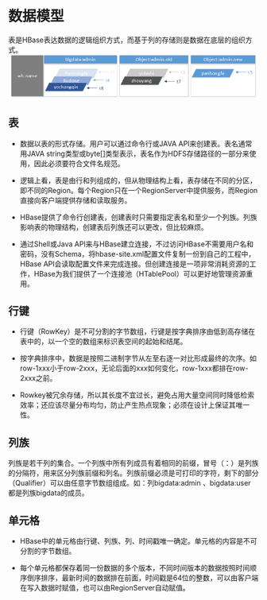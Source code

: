 # 数据模型
表是HBase表达数据的逻辑组织方式，而基于列的存储则是数据在底层的组织方式。
![](/assets/a3.png)

## 表
- 数据以表的形式存储。用户可以通过命令行或JAVA API来创建表。表名通常用JAVA string类型或byte[]类型表示，表名作为HDFS存储路径的一部分来使用，因此必须要符合文件名规范。

- 逻辑上看，表是由行和列组成的，但从物理结构上看，表存储在不同的分区，即不同的Region。每个Region只在一个RegionServer中提供服务，而Region直接向客户端提供存储和读取服务。

- HBase提供了命令行创建表，创建表时只需要指定表名和至少一个列族。列族影响表的物理结构，创建表后列族还可以更改，但比较麻烦。

- 通过Shell或Java API来与HBase建立连接，不过访问HBase不需要用户名和密码，没有Schema，将hbase-site.xml配置文件复制一份到自己的工程中，HBase API会读取配置文件来完成连接。但创建连接是一项非常消耗资源的工作，HBase为我们提供了一个连接池（HTablePool）可以更好地管理资源重用。

## 行键
- 行键（RowKey）是不可分割的字节数组，行键是按字典排序由低到高存储在表中的，以一个空的数组来标识表空间的起始和结尾。

- 按字典排序中，数据是按照二进制字节从左至右逐一对比形成最终的次序。如row-1xxx小于row-2xxx，无论后面的xxx如何变化，row-1xxx都排在row-2xxx之前。

- Rowkey被冗余存储，所以其长度不宜过长，避免占用大量空间同时降低检索效率；还应该尽量分布均匀，防止产生热点现象；必须在设计上保证其唯一性。

## 列族
列族是若干列的集合。一个列族中所有列成员有着相同的前缀，冒号（：）是列族的分隔符，用来区分列族前缀和列名。列族前缀必须是可打印的字符，剩下的部分（Qualifier）可以由任意字节数组组成。如：列bigdata:admin 、bigdata:user 都是列族bigdata的成员。

## 单元格
- HBase中的单元格由行键、列族、列、时间戳唯一确定。单元格的内容是不可分割的字节数组。

- 每个单元格都保存着同一份数据的多个版本，不同时间版本的数据按照时间顺序倒序排序，最新时间的数据排在前面，时间戳是64位的整数，可以由客户端在写入数据时赋值，也可以由RegionServer自动赋值。